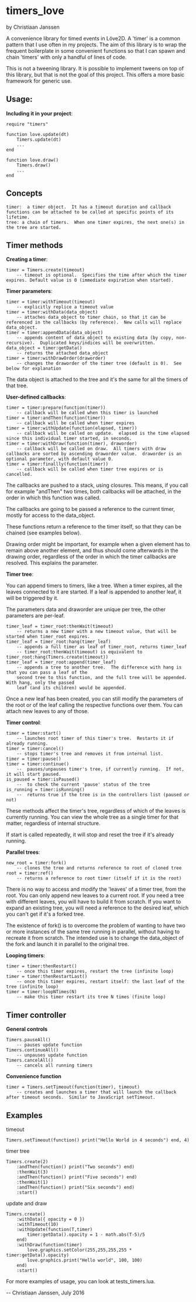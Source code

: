 timers_love
===========
by Christiaan Janssen

A convenience library for timed events in Löve2D.  A 'timer' is a common pattern that I use often in my projects.  The aim of this library is to wrap the frequent boilerplate in some convenient functions so that I can spawn and chain 'timers' with only a handful of lines of code.

This is not a tweening library.  It is possible to implement tweens on top of this library, but that is not the goal of this project.  This offers a more basic framework for generic use.

Usage:
------

**Including it in your project**:


    require "timers"

    function love.update(dt)
        Timers.update(dt)
        ...
    end

    function love.draw()
        Timers.draw()
        ...
    end

Concepts
--------

    timer:  a timer object.  It has a timeout duration and callback functions can be attached to be called at specific points of its lifetime.
    tree: a chain of timers.  When one timer expires, the next one(s) in the tree are started.

Timer methods
-------------

**Creating a timer**:


    timer = Timers.create(timeout)
        -- timeout is optional.  Specifies the time after which the timer expires. Default value is 0 (immediate expiration when started).



**Timer parameters**:


    timer = timer:withTimeout(timeout)
        -- explicitly replice a timeout value
    timer = timer:withData(data_object)
        -- attaches data_object to timer chain, so that it can be referenced in the callbacks (by reference).  New calls will replace data_object.
    timer = timer:appendData(data_object)
        -- appends content of data_object to existing data (by copy, non-recursive).  Duplicated keys/indices will be overwritten.
    data_object = timer:getData()
        -- returns the attached data_object
    timer = timer:withDrawOrder(draworder)
        -- changes the draworder of the timer tree (default is 0).  See below for explanation

The data object is attached to the tree and it's the same for all the timers of that tree.



**User-defined callbacks**:


    timer = timer:prepare(function(timer))
        -- callback will be called when this timer is launched
    timer = timer:andThen(function(timer))
        -- callback will be called when timer expires
    timer = timer:withUpdate(function(elapsed, timer))
        -- callback will be called on update.  elapsed is the time elapsed since this individual timer started, in seconds.
    timer = timer:withDraw(function(timer), draworder)
        -- callback will be called on draw.  All timers with draw callbacks are sorted by ascending draworder value.  draworder is an optional parameter, with default value 0.
    timer = timer:finallly(function(timer))
        -- callback will be called when timer tree expires or is cancelled.


The callbacks are pushed to a stack, using closures.  This means, if you call for example "andThen" two times, both callbacks will be attached, in the order in which this function was called.

The callbacks are going to be passed a reference to the current timer, mostly for access to the data_object.

These functions return a reference to the timer itself, so that they can be chained (see examples below).

Drawing order might be important, for example when a given element has to remain above another element, and thus should come afterwards in the drawing order, regardless of the order in which the timer callbacks are resolved.  This explains the parameter.


**Timer tree**:

You can append timers to timers, like a tree.  When a timer expires, all the leaves connected to it are started.  If a leaf is appended to another leaf, it will be triggered by it.

The parameters data and draworder are unique per tree, the other parameters are per-leaf.


    timer_leaf = timer_root:thenWait(timeout)
        -- returns a new timer with a new timeout value, that will be started when timer_root expires.
    timer_leaf = timer_root:hang(timer_leaf)
        -- appends a full timer as leaf of timer_root, returns timer_leaf
        -- timer_root:thenWait(timeout) is equivalent to timer_root:hang(Timers.create(timeout))
    timer_leaf = timer_root:append(timer_leaf)
        -- appends a tree to another tree.  The difference with hang is that you can pass a leaf of the
        second tree to this function, and the full tree will be appended.  With hang, only the passed
        leaf (and its children) would be appended.


Once a new leaf has been created, you can still modify the parameters of the root or of the leaf calling the respective functions over them.  You can attach new leaves to any of those.



**Timer control**:


    timer = timer:start()
        -- launches root timer of this timer's tree.  Restarts it if already running.
    timer = timer:cancel()
        -- stops timer's tree and removes it from internal list.
    timer = timer:pause()
    timer = timer:continue()
        --  pauses/unpauses timer's tree, if currently running.  If not, it will start paused.
    is_paused = timer:isPaused()
        --  to check the current 'pause' status of the tree
    is_running = timer:isRunning()
        --  returns true if the tree is in the controllers list (paused or not)


These methods affect the timer's tree, regardless of which of the leaves is currently running.  You can view the whole tree as a single timer for that matter, regardless of internal structure.

If start is called repeatedly, it will stop and reset the tree if it's already running.


**Parallel trees**:


    new_root = timer:fork()
        -- clones the tree and returns reference to root of cloned tree
    root = timer:ref()
        -- returns a reference to root timer (itself if it is the root)


There is no way to access and modify the 'leaves' of a timer tree, from the root.  You can only append new leaves to a current root.  If you need a tree with different leaves, you will have to build it from scratch.  If you want to expand an existing tree, you will need a reference to the desired leaf, which you can't get if it's a forked tree.

The existence of fork() is to overcome the problem of wanting to have two or more instances of the same tree running in parallel, without having to recreate it from scratch.  The intended use is to change the data_object of the fork and launch it in parallel to the original tree.

**Looping timers**:

    timer = timer:thenRestart()
        -- once this timer expires, restart the tree (infinite loop)
    timer = timer:thenRestartLast()
        -- once this timer expires, restart itself: the last leaf of the tree (infinite loop)
    timer = timer:loopNTimes(N)
        -- make this timer restart its tree N times (finite loop)


Timer controller
----------------

**General controls**


    Timers.pauseAll()
        -- pauses update function
    Timers.continueAll()
        -- unpauses update function
    Timers.cancelAll()
        -- cancels all running timers


**Convenience function**


    timer = Timers.setTimeout(function(timer), timeout)
        -- creates and launches a timer that will launch the callback after timeout seconds.  Similar to JavaScript setTimeout.


Examples
--------

timeout

    Timers.setTimeout(function() print("Hello World in 4 seconds") end, 4)

timer tree

    Timers.create(2)
        :andThen(function() print("Two seconds") end)
        :thenWait(3)
        :andThen(function() print("Five seconds") end)
        :thenWait(1)
        :andThen(function() print("Six seconds") end)
        :start()

update and draw

    Timers.create()
        :withData({ opacity = 0 })
        :withTimeout(10)
        :withUpdate(function(T,timer)
            timer:getData().opacity = 1 - math.abs(T-5)/5
        end)
        :withDraw(function(timer)
            love.graphics.setColor(255,255,255,255 * timer:getData().opacity)
            love.graphics.print("Hello world", 100, 100)
        end)
        :start()


For more examples of usage, you can look at tests_timers.lua.


-- Christiaan Janssen, July 2016
